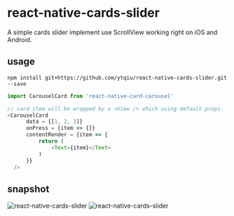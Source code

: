 # react-native-cards-slider
A simple cards slider implement use ScrollView working right on iOS and Android.

## usage
``
npm install git+https://github.com/ytqiu/react-native-cards-slider.git --save
``

```javascript
import CarouselCard from 'react-native-card-carousel'

// card item will be wrapped by a <View /> which using default props.
<CarouselCard
      data = {[1, 2, 3]}
      onPress = {item => {}}
      contentRender = {item => {
          return (
              <Text>{item}</Text>
          )
      }} 
  />
```

## snapshot
![react-native-cards-slider](http://ac-spul1riu.clouddn.com/MtjqydCjpGPOPrHUbkWOGkM4z6jipNQQlWBYx8Ms.gif)
![react-native-cards-slider](http://ac-spul1riu.clouddn.com/UWYsMeZzZbyCFDjYUi4GmJSxYaznahTUOsVdRjYt.gif)
